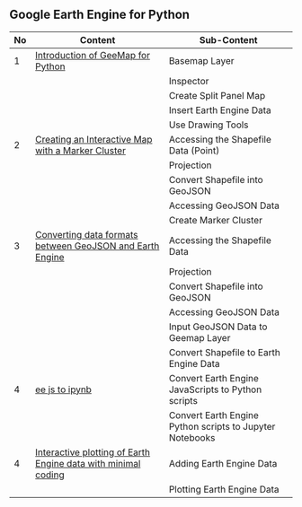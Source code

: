 ## Google Earth Engine for Python
| **No**  | **Content** | **Sub-Content**                                                                                                                          |
| ------  | ---------------------------------------------------------------------- | ----------------------------------------------------------------------------- |
| 1       | [Introduction of GeeMap for Python](https://github.com/dikoharyadhanto/Geemap_for_Python/blob/134b18aa6c8e62f6a442d2a2ac99373922686e9d/001_Introduction_of_geemap.ipynb)        | Basemap Layer |
|        |         | Inspector |
|        |         | Create Split Panel Map |
|        |         | Insert Earth Engine Data |
|        |         | Use Drawing Tools |
| 2       | [Creating an Interactive Map with a Marker Cluster](https://github.com/dikoharyadhanto/Geemap_for_Python/blob/4922064b8c817d6a3fa52ae3c836e30c225436ee/002_Creating_an_interactive_map_with_a_marker_cluster.ipynb)        | Accessing the Shapefile Data (Point) |
|        |         | Projection |
|        |         | Convert Shapefile into GeoJSON |
|        |         | Accessing GeoJSON Data |
|        |         | Create Marker Cluster |
| 3       | [Converting data formats between GeoJSON and Earth Engine](https://github.com/dikoharyadhanto/Geemap_for_Python/blob/4c3aa8ce6d533bde5fac8b4daf0ee32ec638c5c2/003_Converting_data_formats_between_GeoJSON_and_Earth_Engine.ipynb)        | Accessing the Shapefile Data |
|        |         | Projection |
|        |         | Convert Shapefile into GeoJSON |
|        |         | Accessing GeoJSON Data |
|        |         | Input GeoJSON Data to Geemap Layer |
|        |         | Convert Shapefile to Earth Engine Data |
| 4       | [ee js to ipynb](https://github.com/dikoharyadhanto/Geemap_for_Python/blob/0016c3105cbcf2b42cf9925cac646ae85ccdcdf2/008_ee_js_to_ipynb.ipynb)        | Convert Earth Engine JavaScripts to Python scripts |
|        |         | Convert Earth Engine Python scripts to Jupyter Notebooks |
| 4       | [Interactive plotting of Earth Engine data with minimal coding](https://github.com/dikoharyadhanto/Geemap_for_Python/blob/700ff6f0c9a0f84fa3ee534697bd2ec2a0cf4dc2/005_Interactive_plotting_of_Earth_Engine_data_with_minimal_coding.ipynb)        | Adding Earth Engine Data |
|        |         | Plotting Earth Engine Data |
